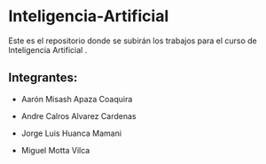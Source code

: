 # Inteligencia-Artificial

Este es el repositorio donde se subirán los trabajos para el curso de Inteligencia Artificial .

## Integrantes:

- Aarón Misash Apaza Coaquira

- Andre Calros Alvarez Cardenas

- Jorge Luis Huanca Mamani

- Miguel Motta Vilca

